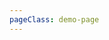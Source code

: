 ```yaml
---
pageClass: demo-page
---
```


<Demo :group="group" :code="code" />

<script>
import group from '../src/selection'
import code from '../src/selection.js.json'

export default {
    data: () => ({group, code})
}
</script>
